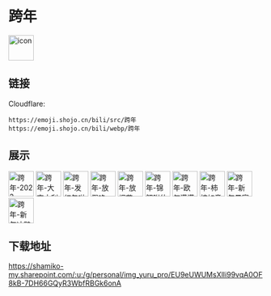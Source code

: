 # 跨年
<img src="https://emoji.shojo.cn/bili/src/跨年/icon.png" width="50" height="50" alt="icon">

## 链接
Cloudflare:
```
https://emoji.shojo.cn/bili/src/跨年
https://emoji.shojo.cn/bili/webp/跨年
```
## 展示
<img src="https://emoji.shojo.cn/bili/src/跨年/跨年-2022.png" width="50" height="50" alt="跨年-2022">
<img src="https://emoji.shojo.cn/bili/src/跨年/跨年-大吉大利.png" width="50" height="50" alt="跨年-大吉大利">
<img src="https://emoji.shojo.cn/bili/src/跨年/跨年-发红包啦.png" width="50" height="50" alt="跨年-发红包啦">
<img src="https://emoji.shojo.cn/bili/src/跨年/跨年-放假咯.png" width="50" height="50" alt="跨年-放假咯">
<img src="https://emoji.shojo.cn/bili/src/跨年/跨年-放烟花.png" width="50" height="50" alt="跨年-放烟花">
<img src="https://emoji.shojo.cn/bili/src/跨年/跨年-锦鲤附体.png" width="50" height="50" alt="跨年-锦鲤附体">
<img src="https://emoji.shojo.cn/bili/src/跨年/跨年-欧气满满.png" width="50" height="50" alt="跨年-欧气满满">
<img src="https://emoji.shojo.cn/bili/src/跨年/跨年-柿柿如意.png" width="50" height="50" alt="跨年-柿柿如意">
<img src="https://emoji.shojo.cn/bili/src/跨年/跨年-新年暴富.png" width="50" height="50" alt="跨年-新年暴富">
<img src="https://emoji.shojo.cn/bili/src/跨年/跨年-新年冲鸭.png" width="50" height="50" alt="跨年-新年冲鸭">

## 下载地址

https://shamiko-my.sharepoint.com/:u:/g/personal/img_yuru_pro/EU9eUWUMsXlIi99vqA0OF8kB-7DH66GQyR3WbfRBGk6onA